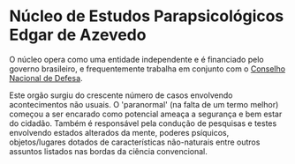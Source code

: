 # Núcleo de Estudos Parapsicológicos Edgar de Azevedo

O núcleo opera como uma entidade independente e é financiado pelo governo brasileiro, e frequentemente trabalha em conjunto com o [Conselho Nacional de Defesa](conselho_de_defesa/index.md).

Este orgão surgiu do crescente número de casos envolvendo acontecimentos não usuais. O 'paranormal' (na falta de um termo melhor) começou a ser encarado como potencial ameaça a segurança e bem estar do cidadão. Também é responsável pela condução de pesquisas e testes envolvendo estados alterados da mente, poderes psíquicos, objetos/lugares dotados de características não-naturais entre outros assuntos listados nas bordas da ciência convencional.
